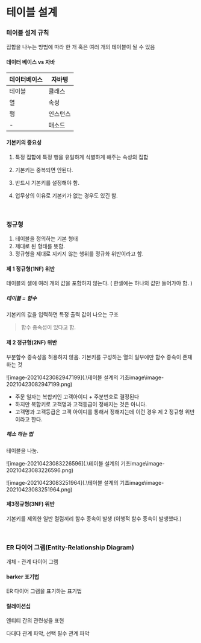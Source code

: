 # 테이블 설계

### 테이블 설계 규칙

집합을 나누는 방법에 따라 한 개 혹은 여러 개의 테이블이 될 수 있음

#### 데이터 베이스 vs 자바

| 데이터베이스 | 자바텡   |
| ------------ | -------- |
| 테이블       | 클래스   |
| 열           | 속성     |
| 행           | 인스턴스 |
| -            | 매소드   |

#### 기본키의 중요성

1. 특정 집합에 특정 행을 유일하게 식별하게 해주는 속성의 집합
2. 기본키는 중복되면 안된다. 
3. 반드시 기본키를 설정해야 함. 

4. 업무상의 이유로 기본키가 없는 경우도 있긴 함. 

<br>



### 정규형

1. 테이블을 정의하는 기본 형태
2. 제대로 된 형태를 뜻함.
3. 정규형을 제대로 지키지 않는 행위를 정규화 위반이라고 함.

#### 제 1 정규형(1NF) 위반

테이블의 셀에 여러 개의 값을 포함하지 않는다. ( 한셀에는 하나의 값만 들어가야 함. )

##### 테이블 = 함수

기본키의 값을 입력하면 특정 출력 값이 나오는 구조

> 함수 종속성이 있다고 함. 

#### 제 2 정규형(2NF) 위반

부분함수 종속성을 허용하지 않음. 기본키를 구성하는 열의 일부에만 함수 종속이 존재하는 것

![image-20210423082947199](.\테이블 설계의 기초image\image-20210423082947199.png)

- 주문 일자는 복합키인 고객아이디 + 주분번호로 결정된다
- 하지만 복합키로 고객명과 고객등급이 정해지는 것은 아니다. 
- 고객명과 고객등급은 고객 아이디를 통해서 정해지는데 이런 경우 제 2 정규형 위반이라고 한다. 

##### 해소 하는 법

테이블을 나눔.

![image-20210423083226596](.\테이블 설계의 기초image\image-20210423083226596.png)

![image-20210423083251964](.\테이블 설계의 기초image\image-20210423083251964.png)

#### 제3정규형(3NF) 위반

기본키를 제외한 일반 컬럼끼리 함수 종속이 발생 (이행적 함수 종속이 발생했다.)

<br>



### ER 다이어 그램(Entity-Relationship Diagram)

 개체 - 관계 다이어 그램 

#### barker 표기법

ER 다이어 그램을 표기하는 표기법

#### 릴레이션십

엔티티 간의 관련성을 표현

다대다 관계 파악, 선택 필수 관계 파악

